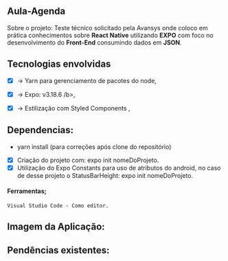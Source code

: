 ## Aula-Agenda
Sobre o projeto: Teste técnico solicitado pela Avansys onde coloco em prática conhecimentos sobre <b>React Native</b> 
utilizando <b>EXPO</b> com foco no desenvolvimento do <b>Front-End</b> consumindo dados em <b>JSON</b>.

## Tecnologias envolvidas
- [x] -> Yarn para gerenciamento de pacotes do node</b>,
- [x] -> Expo: v3.18.6 /b>, 
- [x] -> Estilização com Styled Components </b>,


## Dependencias:
   * yarn install (para correções após clone do repositório) 
- [x] Criação do projeto com: expo init nomeDoProjeto.
- [x] Utilização do Expo Constants para uso de atributos do android, no caso de desse projeto o StatusBarHeight: 
      expo init nomeDoProjeto.

#### Ferramentas;
    Visual Studio Code - Como editor.
    

## Imagem da Aplicação:


## Pendências existentes:
   

